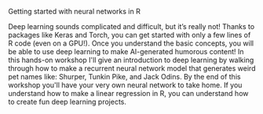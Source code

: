 Getting started with neural networks in R

Deep learning sounds complicated and difficult, but it’s really not! Thanks to packages like Keras and Torch, you can get started with only a few lines of R code (even on a GPU!). Once you understand the basic concepts, you will be able to use deep learning to make AI-generated humorous content! In this hands-on workshop I'll give an introduction to deep learning by walking through how to make a recurrent neural network model that generates weird pet names like: Shurper, Tunkin Pike, and Jack Odins. By the end of this workshop you'll have your very own neural network to take home. If you understand how to make a linear regression in R, you can understand how to create fun deep learning projects.